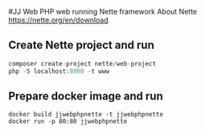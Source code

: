 #JJ Web PHP web running Nette framework
About Nette https://nette.org/en/download

## Create Nette project and run
```php
composer create-project nette/web-project
php -S localhost:8000 -t www
```

## Prepare docker image and run
```
docker build jjwebphpnette -t jjwebphpnette
docker run -p 80:80 jjwebphpnette
```